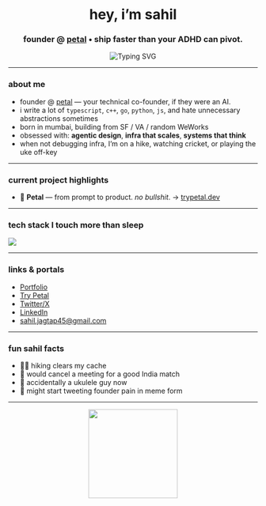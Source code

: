 <h1 align="center">hey, i’m sahil </h1>
<h3 align="center">founder @ <a href="https://trypetal.dev">petal</a> • ship faster than your ADHD can pivot.  </h3>

<p align="center">
  <img src="https://readme-typing-svg.demolab.com?font=Fira+Code&size=22&pause=1000&center=true&vCenter=true&width=600&height=80&lines=building+agentic+infra+and+deep+systems;making+AI+less+boring;+trying+not+to+burn+out+before+product-market-fit" alt="Typing SVG" />
</p>

---

###  about me 

-  founder @ [petal](https://trypetal.dev) — your technical co-founder, if they were an AI.
-  i write a lot of `typescript`, `c++`, `go`, `python`, `js`, and hate unnecessary abstractions sometimes
-  born in mumbai, building from SF / VA / random WeWorks
-  obsessed with: **agentic design**, **infra that scales**, **systems that think**
-  when not debugging infra, I’m on a hike, watching cricket, or playing the uke off-key

---

###  current project highlights

- 🧠 **Petal** — from prompt to product. *no bullshit*. → [trypetal.dev](https://trypetal.dev)

---

###  tech stack I touch more than sleep

<p align="left">
  <img src="https://skillicons.dev/icons?i=go,py,c,rust,js,ts,react,nextjs,tailwind,supabase,postgres,docker,linux,bash,vercel,aws,figma" />
</p>

---

###  links & portals

-  [Portfolio](https://jagtap.tech)
-  [Try Petal](https://trypetal.dev)
-  [Twitter/X](https://x.com/twtofsahil)
-  [LinkedIn](https://linkedin.com/in/sahiljagtap08)
-  sahil.jagtap45@gmail.com

---

###  fun sahil facts

- 🧗‍♂️ hiking clears my cache
- 🏏 would cancel a meeting for a good India match
- 🎵 accidentally a ukulele guy now
- 🧵 might start tweeting founder pain in meme form

---

<p align="center">
  <img src="https://media.giphy.com/media/l41YhW3rD7g7sdyPu/giphy.gif" width="180" />
</p>
